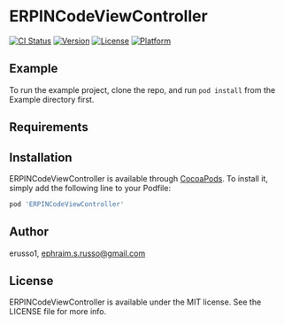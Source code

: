 # ERPINCodeViewController

[![CI Status](https://img.shields.io/travis/erusso1/ERPINCodeViewController.svg?style=flat)](https://travis-ci.org/erusso1/ERPINCodeViewController)
[![Version](https://img.shields.io/cocoapods/v/ERPINCodeViewController.svg?style=flat)](https://cocoapods.org/pods/ERPINCodeViewController)
[![License](https://img.shields.io/cocoapods/l/ERPINCodeViewController.svg?style=flat)](https://cocoapods.org/pods/ERPINCodeViewController)
[![Platform](https://img.shields.io/cocoapods/p/ERPINCodeViewController.svg?style=flat)](https://cocoapods.org/pods/ERPINCodeViewController)

## Example

To run the example project, clone the repo, and run `pod install` from the Example directory first.

## Requirements

## Installation

ERPINCodeViewController is available through [CocoaPods](https://cocoapods.org). To install
it, simply add the following line to your Podfile:

```ruby
pod 'ERPINCodeViewController'
```

## Author

erusso1, ephraim.s.russo@gmail.com

## License

ERPINCodeViewController is available under the MIT license. See the LICENSE file for more info.
